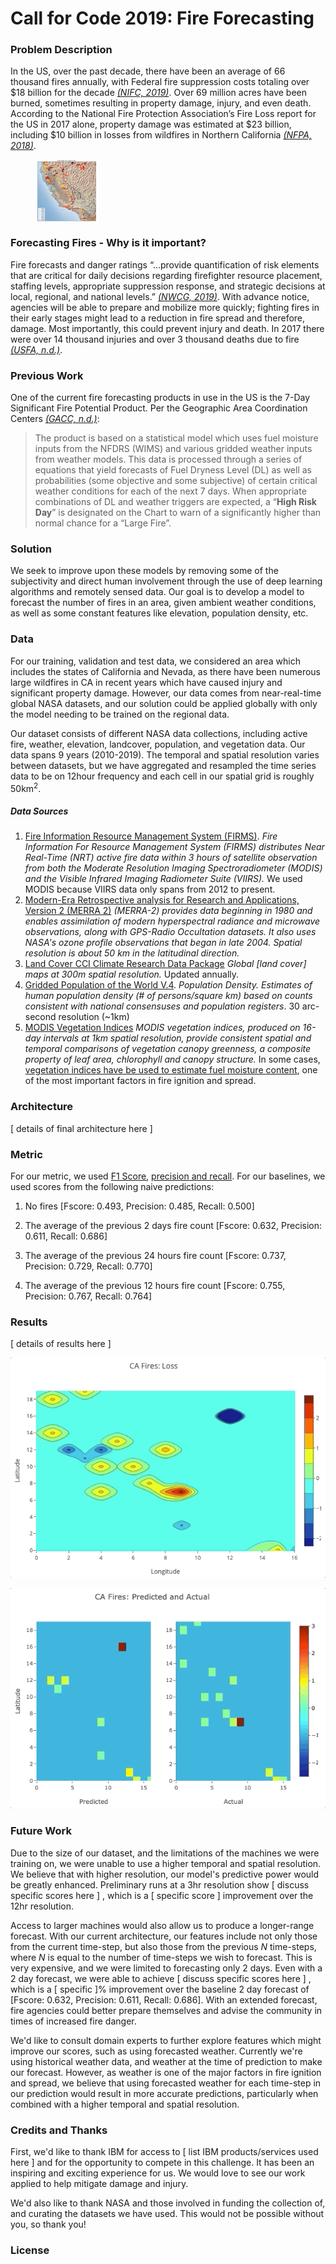 # Call for Code 2019: Fire Forecasting

### Problem Description

In the US, over the past decade, there have been an average of 66 thousand fires annually, with Federal fire suppression costs totaling over \$18 billion for the decade <cite>[(NIFC, 2019)][1]</cite>. Over 69 million acres have been burned, sometimes resulting in property damage, injury, and even death. According to the National Fire Protection Association’s Fire Loss report for the US in 2017 alone, property damage was estimated at \$23 billion, including \$10 billion in losses from wildfires in Northern California <cite>[(NFPA, 2018)][2]</cite>. 
<figure>
  <img src="https://github.com/kcostya/call-for-code-fires/blob/master/images/all_fires.JPG" align="center" width="100" height="100">
</figure>

### Forecasting Fires - Why is it important?

Fire forecasts and danger ratings “...provide quantification of risk elements that are critical for daily decisions regarding firefighter resource placement, staffing levels, appropriate suppression response, and strategic decisions at local, regional, and national levels.” <cite>[(NWCG, 2019)][3]</cite>. With advance notice, agencies will be able to prepare and mobilize more quickly; fighting fires in their early stages might lead to a reduction in fire spread and therefore, damage. Most importantly, this could prevent injury and death. In 2017 there were over 14 thousand injuries and over 3 thousand deaths due to fire <cite>[(USFA, n.d.)][4]</cite>. 

### Previous Work

One of the current fire forecasting products in use in the US is the 7-Day Significant Fire Potential Product. Per the Geographic Area Coordination Centers <cite>[(GACC, n.d.)][5]</cite>:

> The product is based on a statistical model which uses fuel moisture inputs from the NFDRS (WIMS) and various gridded weather inputs from weather models. This data is processed through a series of equations that yield forecasts of Fuel Dryness Level (DL) as well as probabilities (some objective and some subjective) of certain critical weather conditions for each of the next 7 days. When appropriate combinations of DL and weather triggers are expected, a “**High Risk Day**” is designated on the Chart to warn of a significantly higher than normal chance for a “Large Fire”.

### Solution

We seek to improve upon these models by removing some of the subjectivity and direct human involvement through the use of deep learning algorithms and remotely sensed data. Our goal is to develop a model to forecast the number of fires in an area, given ambient weather conditions, as well as some constant features like elevation, population density, etc. 

### Data

For our training, validation and test data, we considered an area which includes the states of California and Nevada, as there have been numerous large wildfires in CA in recent years which have caused injury and significant property damage. However, our data comes from near-real-time global NASA datasets, and our solution could be applied globally with only the model needing to be trained on the regional data. 

Our dataset consists of different NASA data collections, including active fire, weather, elevation, landcover, population, and vegetation data.  Our data spans 9 years (2010-2019). The temporal and spatial resolution varies between datasets, but we have aggregated and resampled the time series data to be on 12hour frequency and each cell in our spatial grid is roughly 50km<sup>2</sup>.   

##### Data Sources

1. [Fire Information Resource Management System (FIRMS)](https://doi.org/10.7927/H49C6VHW).  _Fire Information For Resource Management System (FIRMS) distributes Near Real-Time (NRT) active fire data within 3 hours of satellite observation from both the Moderate Resolution Imaging Spectroradiometer (MODIS) and the Visible Infrared Imaging Radiometer Suite (VIIRS)._ We used MODIS because VIIRS data only spans from 2012 to present.
2. [Modern-Era Retrospective analysis for Research and Applications, Version 2 (MERRA 2)](https://gmao.gsfc.nasa.gov/reanalysis/MERRA-2/) _(MERRA-2) provides data beginning in 1980 and enables assimilation of modern hyperspectral radiance and microwave observations, along with GPS-Radio Occultation datasets. It also uses NASA's ozone profile observations that began in late 2004. Spatial resolution is about 50 km in the latitudinal direction._
3. [Land Cover CCI Climate Research Data Package](http://maps.elie.ucl.ac.be/CCI/viewer/download.php) _Global [land cover] maps at 300m spatial resolution._ Updated annually.
4. [Gridded Population of the World V.4](https://sedac.ciesin.columbia.edu/data/set/gpw-v4-population-density-rev11). _Population Density. Estimates of human population density (# of persons/square km) based on counts consistent with national consensuses and population registers_. 30 arc-second resolution (~1km)
5. [MODIS Vegetation Indices](https://modis.gsfc.nasa.gov/data/dataprod/mod13.php) _MODIS vegetation indices, produced on 16-day intervals at 1km spatial resolution, provide consistent spatial and temporal comparisons of vegetation canopy greenness, a composite property of leaf area, chlorophyll and canopy structure._ In some cases, [vegetation indices have be used to estimate fuel moisture content](https://www.sciencedirect.com/science/article/abs/pii/S0034425704001531), one of the most important factors in fire ignition and spread.

### Architecture

[ details of final architecture here ]

### Metric

For our metric, we used [F1 Score](https://en.wikipedia.org/wiki/F1_score), [precision and recall](https://en.wikipedia.org/wiki/Precision_and_recall). For our baselines, we used scores from the following naive predictions:

1. No fires [Fscore: 0.493, Precision: 0.485, Recall: 0.500]

2. The average of the previous 2 days fire count [Fscore: 0.632, Precision: 0.611, Recall: 0.686]

3. The average of the previous 24 hours fire count [Fscore: 0.737, Precision: 0.729, Recall: 0.770]

4. The average of the previous 12 hours fire count [Fscore: 0.755, Precision: 0.767, Recall: 0.764]

   

### Results

[ details of results here ]



![loss gif](images/loss.gif)

![predicted and actual gif](images/pred_actual.gif)



### Future Work

Due to the size of our dataset, and the limitations of the machines we were training on, we were unable to use a higher temporal and spatial resolution. We believe that with higher resolution, our model's predictive power would be greatly enhanced. Preliminary runs at a 3hr resolution show [ discuss specific scores here ] , which is a [ specific score ] improvement over the 12hr resolution. 

Access to larger machines would also allow us to produce a longer-range forecast. With our current architecture, our features include not only those from the current time-step, but also those from the previous _N_ time-steps, where _N_ is equal to the number of time-steps we wish to forecast. This is very expensive, and we were limited to forecasting only 2 days. Even with a 2 day forecast, we were able to achieve [ discuss specific scores here ] , which is a [ specific  ]% improvement over the baseline 2 day forecast of [Fscore: 0.632, Precision: 0.611, Recall: 0.686]. With an extended forecast, fire agencies could better prepare themselves and advise the community in times of increased fire danger. 

We'd like to consult domain experts to further explore features which might improve our scores, such as using forecasted weather. Currently we're using historical weather data, and weather at the time of prediction to make our forecast. However, as weather is one of the major factors in fire ignition and spread, we believe that using forecasted weather for each time-step in our prediction would result in more accurate predictions, particularly when combined with a higher temporal and spatial resolution.

### Credits and Thanks

First, we'd like to thank IBM for access to [ list IBM products/services used here ] and for the opportunity to compete in this challenge. It has been an inspiring and exciting experience for us. We would love to see our work applied to help mitigate damage and injury. 

We'd also like to thank NASA and those involved in funding the collection of, and curating the datasets we have used. This would not be possible without you, so thank you! 

### License



[1]: https://www.nifc.gov/fireInfo/fireInfo_documents/SuppCosts.pdf
[2]:https://www.nfpa.org/News-and-Research/Data-research-and-tools/US-Fire-Problem/Fire-loss-in-the-United-States
[3]: https://www.nwcg.gov/sites/default/files/publications/pms426-3.pdf
[4]: https://www.usfa.fema.gov/data/statistics/
[5]: https://gacc.nifc.gov/oncc/predictive/weather/Fire%20Potential%20Documentation.htm
[6]: https://en.wikipedia.org/wiki/F1_score
[7]: https://en.wikipedia.org/wiki/Precision_and_recall



